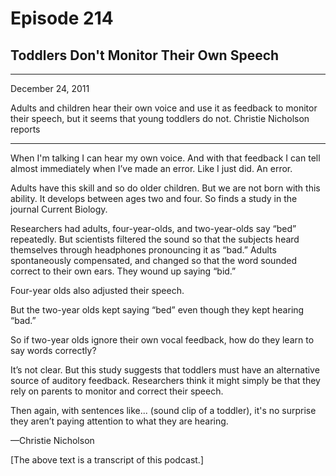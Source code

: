 # Episode 214

## Toddlers Don't Monitor Their Own Speech

---

December 24, 2011

Adults and children hear their own voice and use it as feedback to monitor their speech, but it seems that young toddlers do not. Christie Nicholson reports

---

When I'm talking I can hear my own voice. And with that feedback I can tell almost immediately when I’ve made an error. Like I just did. An error.

Adults have this skill and so do older children. But we are not born with this ability. It develops between ages two and four. So finds a study in the journal Current Biology.

Researchers had adults, four-year-olds, and two-year-olds say “bed” repeatedly. But scientists filtered the sound so that the subjects heard themselves through headphones pronouncing it as “bad.” Adults spontaneously compensated, and changed so that the word sounded correct to their own ears. They wound up saying “bid.”

Four-year olds also adjusted their speech.

But the two-year olds kept saying “bed” even though they kept hearing “bad.”

So if two-year olds ignore their own vocal feedback, how do they learn to say words correctly?

It’s not clear. But this study suggests that toddlers must have an alternative source of auditory feedback. Researchers think it might simply be that they rely on parents to monitor and correct their speech.

Then again, with sentences like... (sound clip of a toddler), it's no surprise they aren’t paying attention to what they are hearing.

—Christie Nicholson

[The above text is a transcript of this podcast.]

